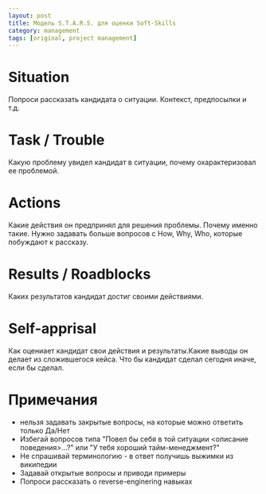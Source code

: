 ```yaml
---
layout: post
title: Модель S.T.A.R.S. для оценки Soft-Skills
category: management
tags: [original, project management]
---
```


# Situation
Попроси рассказать кандидата о ситуации. Контекст, предпосылки и т.д.

# Task / Trouble
Какую проблему увидел кандидат в ситуации, почему охарактеризовал ее проблемой.

# Actions
Какие действия он предпринял для решения проблемы. Почему именно такие. Нужно задавать больше вопросов с How, Why, Who, которые побуждают к рассказу.

# Results / Roadblocks
Каких результатов кандидат достиг своими действиями.

# Self-apprisal
Как оцениает кандидат свои действия и результаты.Какие выводы он делает из сложившегося кейса. Что бы кандидат сделал сегодня иначе, если бы сделал.

# Примечания
- нельзя задавать закрытые вопросы, на которые можно ответить только Да/Нет
- Избегай вопросов типа "Повел бы себя в той ситуации <описание поведения>...?" или "У тебя хороший тайм-менеджмент?"
- Не спрашивай терминологию - в ответ получишь выжимки из википедии
- Задавай открытые вопросы и приводи примеры
- Попроси рассказать о reverse-enginering навыках